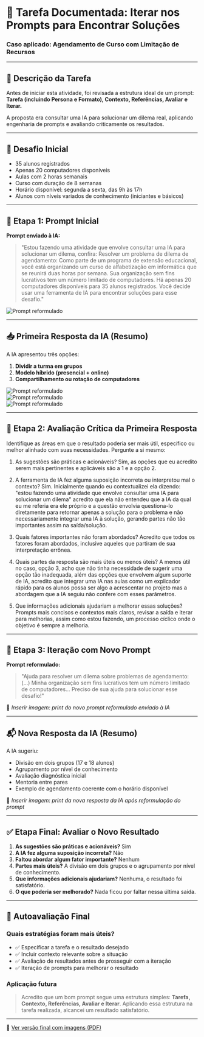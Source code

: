 
# 📘 Tarefa Documentada: Iterar nos Prompts para Encontrar Soluções  
### Caso aplicado: Agendamento de Curso com Limitação de Recursos

---

## 🎯 Descrição da Tarefa

Antes de iniciar esta atividade, foi revisada a estrutura ideal de um prompt:  
**Tarefa (incluindo Persona e Formato), Contexto, Referências, Avaliar e Iterar.**

A proposta era consultar uma IA para solucionar um dilema real, aplicando engenharia de prompts e avaliando criticamente os resultados.

---

## 🧩 Desafio Inicial

- 35 alunos registrados  
- Apenas 20 computadores disponíveis  
- Aulas com 2 horas semanais  
- Curso com duração de 8 semanas  
- Horário disponível: segunda a sexta, das 9h às 17h  
- Alunos com níveis variados de conhecimento (iniciantes e básicos)

---

## 🧠 Etapa 1: Prompt Inicial

**Prompt enviado à IA:**  
> "Estou fazendo uma atividade que envolve consultar uma IA para solucionar um dilema, confira:
Resolver um problema de dilema de agendamento:
Como parte de um programa de extensão educacional, você está organizando um curso de alfabetização em informática que se reunirá duas horas por semana. Sua organização sem fins lucrativos tem um número limitado de computadores. Há apenas 20 computadores disponíveis para 35 alunos registrados. Você decide usar uma ferramenta de IA para encontrar soluções para esse desafio."

![Prompt reformulado](./imagens/0.png)  

---

## 📥 Primeira Resposta da IA (Resumo)

A IA apresentou três opções:

1. **Dividir a turma em grupos**  
2. **Modelo híbrido (presencial + online)**  
3. **Compartilhamento ou rotação de computadores**

![Prompt reformulado](./imagens/1.1.png)         
![Prompt reformulado](./imagens/2.2.png)         
![Prompt reformulado](./imagens/3.3.png)      

---

## 🧐 Etapa 2: Avaliação Crítica da Primeira Resposta

Identifique as áreas em que o resultado poderia ser mais útil, específico ou melhor alinhado com suas necessidades. Pergunte a si mesmo:

1) As sugestões são práticas e acionáveis? Sim, as opções que eu acredito serem mais pertinentes e aplicáveis são a 1 e a opção 2.

2) A ferramenta de IA fez alguma suposição incorreta ou interpretou mal o contexto? Sim. Inicialmente quando eu contextualizei ela dizendo: "estou fazendo uma atividade que envolve consultar uma IA para solucionar um dilema" acredito que ela não entendeu que a IA da qual eu me referia era ele próprio e a questão envolvia questiona-lo diretamente para retornar apenas a solução para o problema e não necessariamente integrar uma IA à solução, gerando partes não tão importantes assim na saída/solução.

3) Quais fatores importantes não foram abordados? Acredito que todos os fatores foram abordados, inclusive aqueles que partiram de sua interpretação errônea.

4) Quais partes da resposta são mais úteis ou menos úteis? A menos útil no caso, opção 3, acho que não tinha necessidade de sugerir uma opção tão inadequada, além das opções que envolvem algum suporte de IA, acredito que integrar uma IA nas aulas como um explicador rápido para os alunos possa ser algo a acrescentar no projeto mas a abordagem que a IA seguiu não confere com esses parâmetros.

5) Que informações adicionais ajudariam a melhorar essas soluções? Prompts mais concisos e contextos mais claros, revisar a saída e iterar para melhorias, assim como estou fazendo, um processo cíclico onde o objetivo é sempre a melhoria.

---

## 🔁 Etapa 3: Iteração com Novo Prompt

**Prompt reformulado:**  
> "Ajuda para resolver um dilema sobre problemas de agendamento: (...) Minha organização sem fins lucrativos tem um número limitado de computadores... Preciso de sua ajuda para solucionar esse desafio!"

📸 *Inserir imagem: print do novo prompt reformulado enviado à IA*

---

## 📬 Nova Resposta da IA (Resumo)

A IA sugeriu:

- Divisão em dois grupos (17 e 18 alunos)  
- Agrupamento por nível de conhecimento  
- Avaliação diagnóstica inicial  
- Mentoria entre pares  
- Exemplo de agendamento coerente com o horário disponível

📸 *Inserir imagem: print da nova resposta da IA após reformulação do prompt*

---

## ✅ Etapa Final: Avaliar o Novo Resultado

1. **As sugestões são práticas e acionáveis?** Sim  
2. **A IA fez alguma suposição incorreta?** Não  
3. **Faltou abordar algum fator importante?** Nenhum  
4. **Partes mais úteis?** A divisão em dois grupos e o agrupamento por nível de conhecimento.  
5. **Que informações adicionais ajudariam?** Nenhuma, o resultado foi satisfatório.  
6. **O que poderia ser melhorado?** Nada ficou por faltar nessa última saída.

---

## 🧠 Autoavaliação Final

### Quais estratégias foram mais úteis?
- ✅ Especificar a tarefa e o resultado desejado  
- ✅ Incluir contexto relevante sobre a situação  
- ✅ Avaliação de resultados antes de prosseguir com a iteração  
- ✅ Iteração de prompts para melhorar o resultado  

### Aplicação futura
> Acredito que um bom prompt segue uma estrutura simples: **Tarefa, Contexto, Referências, Avaliar e Iterar**. Aplicando essa estrutura na tarefa realizada, alcancei um resultado satisfatório.

---

📎 [Ver versão final com imagens (PDF)](https://github.com/JoshuaPortfolioXL/Projetos-e-Atividades-Realizadas/blob/main/agendamento-curso-ia/Iterar%20nos%20Prompts%20para%20Encontrar%20Solu%C3%A7%C3%B5es%20(1).pdf)

